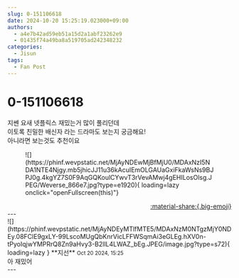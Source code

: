 ```yaml
---
slug: 0-151106618
date: 2024-10-20 15:25:19.023000+09:00
authors:
  - a4e7b42ad59eb51a15d2a1abf23262e9
  - 01435f74a49ba8a519705ad242348232
categories:
  - Jisun
tags:
  - Fan Post
---
```


# 0-151106618

<div class="post-container" markdown="1">
<div class="content-container md-sidebar__scrollwrap" markdown="1">

지쎈 요새 넷플릭스 재밌는거 많이 풀리던데<br>이토록 친밀한 배신자 라는 드라마도 보는지 궁금해요!<br>아니라면 보는것도 추천이요<br>
<figure markdown="1">
![](https://phinf.wevpstatic.net/MjAyNDEwMjBfMjU0/MDAxNzI5NDA1NTE4Njgy.mb5jhicJJ11u36kAcuIEmOLGAUaGxiFkaWsNs9BJPJ0g.4kgYZ7S0F9AqGQKoulCYwvT3rVevAMwj4gEHILosOlsg.JPEG/Weverse_866e7.jpg?type=e1920){ loading=lazy onclick="openFullscreen(this)"}
</figure>


</div>
</div>

<div style="text-align: right;" markdown="1">
<a href="https://weverse.io/fromis9/fanpost/0-151106618" style="text-align: right;">:material-share:{.big-emoji}</a>
</div>
---

<div class="comments-container md-sidebar__scrollwrap" markdown="1">
<div class="comment" markdown="1">
<div class='id-container' markdown="1">
![](https://phinf.wevpstatic.net/MjAyNDEyMTlfMTE5/MDAxNzM0NTgzMjY0NDEy.08FClE9gxLY-99LscoMUgQbKnrVicLFFWSqmAi3eGLEg.hXV0n-tPyoIqjwYMPRrQ8Zn9aHvy3-B2llL4LWAZ_bEg.JPEG/image.jpg?type=s72){ loading=lazy }
**<span class="artist">지선</span>** <small>Oct 20 2024, 15:25</small><br>
</div>
<div class='comment-body' markdown="1">
아 재밌어
</div>
</div>
</div>
---
